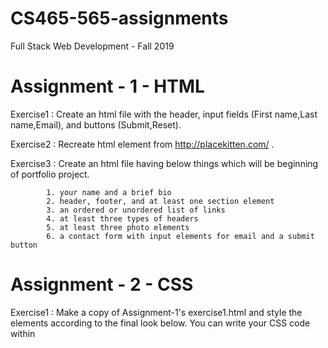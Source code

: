 # CS465-565-assignments
Full Stack Web Development - Fall 2019 

# Assignment - 1 - HTML

 Exercise1 : Create an html file with the header, input fields (First name,Last name,Email), and buttons (Submit,Reset). 
 
 Exercise2 : Recreate html element from http://placekitten.com/ . 
 
 Exercise3 : Create an html file having below things which will be beginning of portfolio project.
 
            1. your name and a brief bio
            2. header, footer, and at least one section element
            3. an ordered or unordered list of links
            4. at least three types of headers
            5. at least three photo elements
            6. a contact form with input elements for email and a submit button           
            
# Assignment - 2 - CSS

  Exercise1 : Make a copy of Assignment-1's exercise1.html and style the elements according to the final look below. You can write your     CSS code within <style> tags within your .html file or you can create an exercise1.css file and link to it.
  
        ❏ To center the form I have used flex display.
        ❏ I have used linear-gradient for background color.
        ❏ I have used :hover and :focus selector to change color of button Whenever the user hovers or focuses on a button.

  Exercise2 : I have used CSS grid to style the elements of Assignment-1's exercise2.html to make it loosely same as the website http://placekitten.com/. 
  
  Exercise3 : I have started styling my portfolio with CSS.
  
  # Assignment - 3 - CSS Layout and Bootstrap
  
    Exercise1 : I have created form usign Bootstrap. And to center form (Vertically and horizontally) I have used flex. 
    
    Exercise2 : I have created this layout using Bootstrap grid system.
    
    Exercise3 : I have created this layout using inline block.
    
    Exercise4 : I have created this layout using bootstrap grid system.
    
    Exercise5 : I have created this layout using flexbox.
    
    Exercise6 : I have created this layout using CSS grid.
    
    Exercise7 : I have created this layout using flexbox.
    
    Exercise8 : I have created this layout using bootstrap grid system.
    
 # Assignment - 4 - JavaScript
 
    Exercise1 : I have Written a program using JavaScript that uses console.log to print all the numbers from 1 to 100, with some             exceptions. For numbers divisible by 3, print “fizz” and for numbers divisible by 5 (but not 3), print “buzz. For numbers divisible by     3 and 5, print “fizzbuzz.”
    
    Exercise2 : I have written a program to reverse a number using JavaScript. For example for input = 231756 output will be 657132.
    
    Exercise3 : I have written JavaScript program for Assignment-3's Bootstrap form that Whenever the user submits the form, output the       data from the form in the following format to the console:
       name: Jane Doe
       email: jane@janedoe.com 
       message: This is a test message.
    and Whenever the user clicks the “reset” button, reset the values of each input field.
    
    Exercise4 : I have written JavaScript program to output current width and height of window whenever it is resized. To display output I     have used two divs.
    
    Exercise5 : I have created button and whenever user clicks on button background color will be changed randomly. For that I have           written Javascript program to generate random hexcode to change background color.
    
  # Assignment 5 - Node and Express
    Used bootstrap form created in privous assignment for this assignment. I have assigned action="/submit" and method="POST" to form 
    element which will send the data of name, email and comment of from to server when user will submit the form. In your app.js, I have
    created an Express server and handle the route indicated in the form above and print the name, email, and comment in the appropriate
    page. I have used body-parser middleware for parsing incoming request bodies.
    
  # Assignment 6 - Node, Express, React, Angular, TypeScript, Vue
  
    Completed below tutorials : 
    1. Intro to React - Reactjs.org: https://reactjs.org/tutorial/tutorial.html 
        
    
    2. Create Your First Angular App - Codelabs:https://codelab.fun/angular/create-first-app/intro
       Modified Files : 
       1. my-angular-app/src/index.html
       2. my-angular-app/src/main.ts
       3. my-angular-app/src/app/app.module.ts
       4. my-angular-app/src/app/app.component.ts
    
    3. Mini Workshop 1 - Build a Simple Pet Fetching Web Application - Vue
       Vixens: https://workshops.vuevixens.org/workshop/minis/mini1.html
    
  
